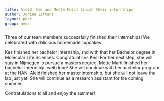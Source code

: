 ```yaml
---
title: Aleid, Kes and Mette Marit finish their internships
author: Jorine Eeftens
layout: post
group: news
---
```


Three of our team members successfully finished their internships! We celebrated with delicious homemade cupcakes.

Kes finished her bachelor internship, and with that her Bachelor degree in Molecular Life Sciences. Congratulations Kes! For her next step, she will stay in Nijmegen to pursue a masters degree.
Mette Marit finished her bachelor internship, well done! She will continue with her bachelor program at the HAN.
Aleid finished her master internship, but she will not leave the lab just yet. She will continue as a research assistant for the coming summer.

Contratulations to all and enjoy the summer!
